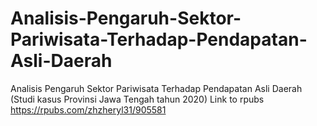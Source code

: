 # Analisis-Pengaruh-Sektor-Pariwisata-Terhadap-Pendapatan-Asli-Daerah
Analisis Pengaruh Sektor Pariwisata Terhadap Pendapatan Asli Daerah (Studi kasus Provinsi Jawa Tengah tahun 2020)
Link to rpubs https://rpubs.com/zhzheryl31/905581
